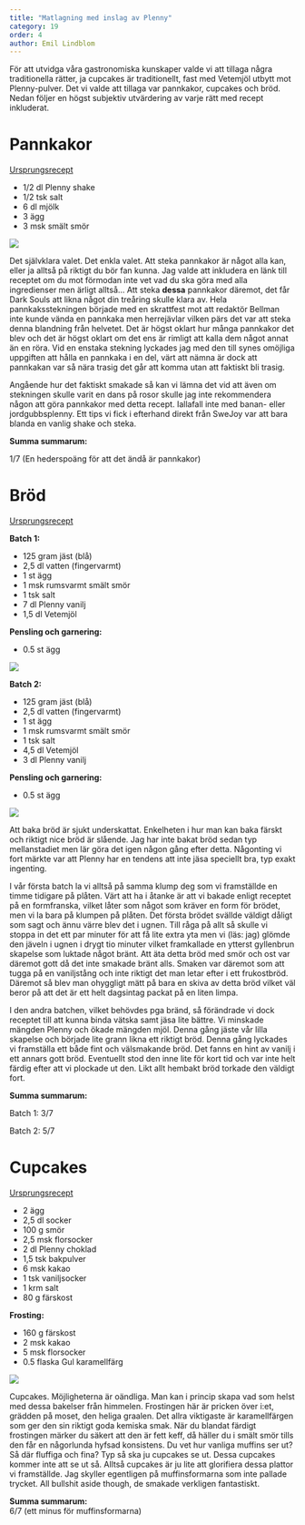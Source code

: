 ```yaml
---
title: "Matlagning med inslag av Plenny"
category: 19
order: 4
author: Emil Lindblom
---
```

För att utvidga våra gastronomiska kunskaper valde vi att tillaga några traditionella rätter, ja cupcakes är traditionellt, fast med Vetemjöl utbytt mot Plenny-pulver. Det vi valde att tillaga var pannkakor, cupcakes och bröd. Nedan följer en högst subjektiv utvärdering av varje rätt med recept inkluderat.

<!--![](http://dbuggen.s3-eu-west-1.amazonaws.com/swejoy/måltid.jpg)-->

# Pannkakor

[Ursprungsrecept](https://www.ica.se/recept/pannkakor-grundsmet-2083/2)

- 1/2 dl Plenny shake
- 1/2 tsk salt
- 6 dl mjölk
- 3 ägg
- 3 msk smält smör

![](http://dbuggen.s3-eu-west-1.amazonaws.com/swejoy/pannkaka.jpg)

Det självklara valet. Det enkla valet. Att steka pannkakor är något alla kan, eller ja alltså på riktigt du bör fan kunna. Jag valde att inkludera en länk till receptet om du mot förmodan inte vet vad du ska göra med alla ingredienser men ärligt alltså... Att steka **dessa** pannkakor däremot, det får Dark Souls att likna något din treåring skulle klara av. Hela pannkaksstekningen började med en skrattfest mot att redaktör Bellman inte kunde vända en pannkaka men herrejävlar vilken pärs det var att steka denna blandning från helvetet. Det är högst oklart hur många pannkakor det blev och det är högst oklart om det ens är rimligt att kalla dem något annat än en röra. Vid en enstaka stekning lyckades jag med den till synes omöjliga uppgiften att hålla en pannkaka i en del, värt att nämna är dock att pannkakan var så nära trasig det går att komma utan att faktiskt bli trasig.

Angående hur det faktiskt smakade så kan vi lämna det vid att även om stekningen skulle varit en dans på rosor skulle jag inte rekommendera någon att göra pannkakor med detta recept. Iallafall inte med banan- eller jordgubbsplenny. Ett tips vi fick i efterhand direkt från SweJoy var att bara blanda en vanlig shake och steka.

**Summa summarum:**

1/7 (En hederspoäng för att det ändå är pannkakor)

# Bröd

[Ursprungsrecept](https://www.kokaihop.se/recept/formfranskaBatch)

**Batch 1:**

- 125 gram jäst (blå)
- 2,5 dl vatten (fingervarmt)
- 1 st ägg
- 1 msk rumsvarmt smält smör
- 1 tsk salt
- 7 dl Plenny vanilj
- 1,5 dl Vetemjöl

**Pensling och garnering:**

- 0.5 st ägg

![](http://dbuggen.s3-eu-west-1.amazonaws.com/swejoy/batch1.jpg)

**Batch 2:**

- 125 gram jäst (blå)
- 2,5 dl vatten (fingervarmt)
- 1 st ägg
- 1 msk rumsvarmt smält smör
- 1 tsk salt
- 4,5 dl Vetemjöl
- 3 dl Plenny vanilj

**Pensling och garnering:**

- 0.5 st ägg

![](http://dbuggen.s3-eu-west-1.amazonaws.com/swejoy/batch2.jpg)

Att baka bröd är sjukt underskattat. Enkelheten i hur man kan baka färskt och riktigt nice bröd är slående. Jag har inte bakat bröd sedan typ mellanstadiet men lär göra det igen någon gång efter detta. Någonting vi fort märkte var att Plenny har en tendens att inte jäsa speciellt bra, typ exakt ingenting.

I vår första batch la vi alltså på samma klump deg som vi framställde en timme tidigare på plåten. Värt att ha i åtanke är att vi bakade enligt receptet på en formfranska, vilket låter som något som kräver en form för brödet, men vi la bara på klumpen på plåten. Det första brödet svällde väldigt dåligt som sagt och ännu värre blev det i ugnen. Till råga på allt så skulle vi stoppa in det ett par minuter för att få lite extra yta men vi (läs: jag) glömde den jäveln i ugnen i drygt tio minuter vilket framkallade en ytterst gyllenbrun skapelse som luktade något bränt. Att äta detta bröd med smör och ost var däremot gott då det inte smakade bränt alls. Smaken var däremot som att tugga på en vaniljstång och inte riktigt det man letar efter i ett frukostbröd. Däremot så blev man ohyggligt mätt på bara en skiva av detta bröd vilket väl beror på att det är ett helt dagsintag packat på en liten limpa.

I den andra batchen, vilket behövdes pga bränd, så förändrade vi dock receptet till att kunna binda vätska samt jäsa lite bättre. Vi minskade mängden Plenny och ökade mängden mjöl. Denna gång jäste vår lilla skapelse och började lite grann likna ett riktigt bröd. Denna gång lyckades vi framställa ett både fint och välsmakande bröd. Det fanns en hint av vanilj i ett annars gott bröd. Eventuellt stod den inne lite för kort tid och var inte helt färdig efter att vi plockade ut den. Likt allt hembakt bröd torkade den väldigt fort.

**Summa summarum:**

Batch 1: 3/7

Batch 2: 5/7

# Cupcakes

[Ursprungsrecept](https://www.ica.se/recept/cupcakes-till-halloween-722959/)

- 2 ägg
- 2,5 dl socker
- 100 g smör
- 2,5 msk florsocker
- 2 dl Plenny choklad
- 1,5 tsk bakpulver
- 6 msk kakao
- 1 tsk vaniljsocker
- 1 krm salt
- 80 g färskost

**Frosting:**

- 160 g färskost
- 2 msk kakao
- 5 msk florsocker
- 0.5 flaska Gul karamellfärg

![](http://dbuggen.s3-eu-west-1.amazonaws.com/swejoy/cupcakes.jpg)

Cupcakes. Möjligheterna är oändliga. Man kan i princip skapa vad som helst med dessa bakelser från himmelen. Frostingen här är pricken över i:et, grädden på moset, den heliga graalen. Det allra viktigaste är  karamellfärgen som ger den sin riktigt goda kemiska smak. När du blandat färdigt frostingen märker du säkert att den är fett keff, då häller du i smält smör tills den får en någorlunda hyfsad konsistens. Du vet hur vanliga muffins ser ut? Så där fluffiga och fina? Typ så ska ju cupcakes se ut. Dessa cupcakes kommer inte att se ut så. Alltså cupcakes är ju lite att glorifiera dessa plattor vi framställde. Jag skyller egentligen på muffinsformarna som inte pallade trycket. All bullshit aside though, de smakade verkligen fantastiskt.

**Summa summarum:**   
6/7 (ett minus för muffinsformarna)
